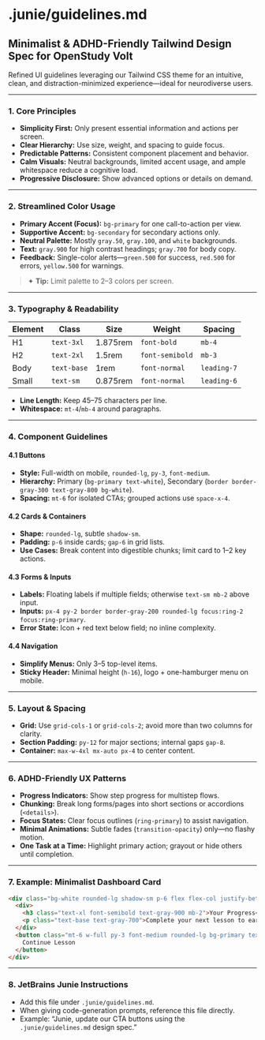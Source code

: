 # .junie/guidelines.md

## Minimalist & ADHD-Friendly Tailwind Design Spec for OpenStudy Volt

Refined UI guidelines leveraging our Tailwind CSS theme for an intuitive, clean, and distraction-minimized experience—ideal for neurodiverse users.

---

### 1. Core Principles

- **Simplicity First:** Only present essential information and actions per screen.
- **Clear Hierarchy:** Use size, weight, and spacing to guide focus.
- **Predictable Patterns:** Consistent component placement and behavior.
- **Calm Visuals:** Neutral backgrounds, limited accent usage, and ample whitespace reduce a cognitive load.
- **Progressive Disclosure:** Show advanced options or details on demand.

---

### 2. Streamlined Color Usage

- **Primary Accent (Focus):** `bg-primary` for one call-to-action per view.
- **Supportive Accent:** `bg-secondary` for secondary actions only.
- **Neutral Palette:** Mostly `gray.50`, `gray.100`, and `white` backgrounds.
- **Text:** `gray.900` for high contrast headings; `gray.700` for body copy.
- **Feedback:** Single-color alerts—`green.500` for success, `red.500` for errors, `yellow.500` for warnings.

> ✦ **Tip:** Limit palette to 2–3 colors per screen.

---

### 3. Typography & Readability

| Element | Class       | Size     | Weight          | Spacing     |
|---------|-------------|----------|-----------------|-------------|
| H1      | `text-3xl`  | 1.875rem | `font-bold`     | `mb-4`      |
| H2      | `text-2xl`  | 1.5rem   | `font-semibold` | `mb-3`      |
| Body    | `text-base` | 1rem     | `font-normal`   | `leading-7` |
| Small   | `text-sm`   | 0.875rem | `font-normal`   | `leading-6` |

- **Line Length:** Keep 45–75 characters per line.
- **Whitespace:** `mt-4`/`mb-4` around paragraphs.

---

### 4. Component Guidelines

#### 4.1 Buttons

- **Style:** Full-width on mobile, `rounded-lg`, `py-3`, `font-medium`.
- **Hierarchy:** Primary (`bg-primary text-white`), Secondary (`border border-gray-300 text-gray-800 bg-white`).
- **Spacing:** `mt-6` for isolated CTAs; grouped actions use `space-x-4`.

#### 4.2 Cards & Containers

- **Shape:** `rounded-lg`, subtle `shadow-sm`.
- **Padding:** `p-6` inside cards; `gap-6` in grid lists.
- **Use Cases:** Break content into digestible chunks; limit card to 1–2 key actions.

#### 4.3 Forms & Inputs

- **Labels:** Floating labels if multiple fields; otherwise `text-sm mb-2` above input.
- **Inputs:** `px-4 py-2 border border-gray-200 rounded-lg focus:ring-2 focus:ring-primary`.
- **Error State:** Icon + red text below field; no inline complexity.

#### 4.4 Navigation

- **Simplify Menus:** Only 3–5 top-level items.
- **Sticky Header:** Minimal height (`h-16`), logo + one-hamburger menu on mobile.

---

### 5. Layout & Spacing

- **Grid:** Use `grid-cols-1` or `grid-cols-2`; avoid more than two columns for clarity.
- **Section Padding:** `py-12` for major sections; internal gaps `gap-8`.
- **Container:** `max-w-4xl mx-auto px-4` to center content.

---

### 6. ADHD-Friendly UX Patterns

- **Progress Indicators:** Show step progress for multistep flows.
- **Chunking:** Break long forms/pages into short sections or accordions (`<details>`).
- **Focus States:** Clear focus outlines (`ring-primary`) to assist navigation.
- **Minimal Animations:** Subtle fades (`transition-opacity`) only—no flashy motion.
- **One Task at a Time:** Highlight primary action; grayout or hide others until completion.

---

### 7. Example: Minimalist Dashboard Card

```html
<div class="bg-white rounded-lg shadow-sm p-6 flex flex-col justify-between">
  <div>
    <h3 class="text-xl font-semibold text-gray-900 mb-2">Your Progress</h3>
    <p class="text-base text-gray-700">Complete your next lesson to earn a badge.</p>
  </div>
  <button class="mt-6 w-full py-3 font-medium rounded-lg bg-primary text-white">
    Continue Lesson
  </button>
</div>
```

---

### 8. JetBrains Junie Instructions

- Add this file under `.junie/guidelines.md`.
- When giving code-generation prompts, reference this file directly.
- Example: “Junie, update our CTA buttons using the `.junie/guidelines.md` design spec.”
